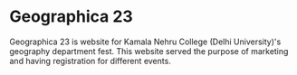 # Geographica 23
Geographica 23 is website for Kamala Nehru College (Delhi University)'s geography department fest.
This website served the purpose of marketing and having registration for different events.
